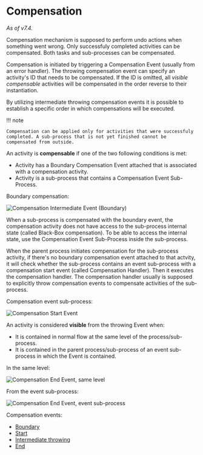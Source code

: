 # Compensation

*As of v7.4.*

Compensation mechanism is supposed to perform undo actions when something went wrong. Only successfuly completed activities can be compensated. Both tasks and sub-processes can be compensated.

Compensation is initiated by triggering a Compensation Event (usually from an error handler). The throwing compensation event can specify an activity's ID that needs to be compensated. If the ID is omitted, all *visible* *compensable* activities will be compensated in the order reverse to their instantiation.

By utilizing intermediate throwing compensation events it is possible to establish a specific order in which compensations will be executed.

!!! note

    Compensation can be applied only for activities that were successfuly completed. A sub-process that is not yet finished cannot be compensated from outside.

An activity is **compensable** if one of the two following conditions is met:

* Activity has a Boundary Compensation Event attached that is associated with a compensation activity.
* Activity is a sub-process that contains a Compensation Event Sub-Process.

Boundary compensation:

![Compensation Intermediate Event (Boundary)](https://raw.githubusercontent.com/espocrm/documentation/master/docs/_static/images/administration/bpm/event-intermediate-compensation-boundary.png)

When a sub-process is compensated with the boundary event, the compensation activity does not have access to the sub-process internal state (called Black-Box compensation). To be able to access the internal state, use the Compensation Event Sub-Process inside the sub-process.

When the parent process initiates compensation for the sub-process activity, if there's no boundary compensation event attached to that actvity, it will check whether the sub-process contains an event sub-process with a compensation start event (called Compensation Handler). Then it executes the compensation handler. The compensation handler usually is supposed to explicitly throw compensation events to compensate activities of the sub-process.

Compensation event sub-process:

![Compensation Start Event](https://raw.githubusercontent.com/espocrm/documentation/master/docs/_static/images/administration/bpm/event-start-compensation.png)

An activity is considered **visible** from the throwing Event when:

* It is contained in normal flow at the same level of the process/sub-process.
* It is contained in the parent process/sub-process of an event sub-process in which the Event is contained.

In the same level:

![Compensation End Event, same level](https://raw.githubusercontent.com/espocrm/documentation/master/docs/_static/images/administration/bpm/event-end-compensation-2.png)

From the event sub-process:

![Compensation End Event, event sub-process](https://raw.githubusercontent.com/espocrm/documentation/master/docs/_static/images/administration/bpm/event-end-compensation-1.png)


Compensation events:

* [Boundary](bpm-events.md##compensation-intermediate-event-boundary)
* [Start](bpm-events.md#compensation-start-event) 
* [Intermediate throwing](bpm-events.md#compensation-intermediate-event-throwing)
* [End](bpm-events.md#compensation-end-event)

